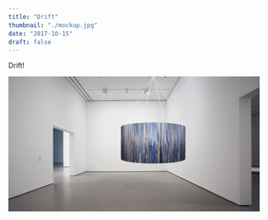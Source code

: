 ```yaml
---
title: "Drift"
thumbnail: "./mockup.jpg"
date: "2017-10-15"
draft: false
---
```


Drift!

![](./mockup.jpg)
